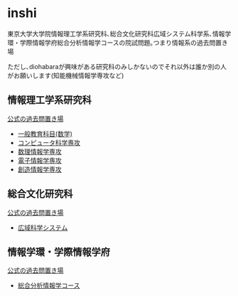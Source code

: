 # inshi

東京大学大学院情報理工学系研究科､総合文化研究科広域システム科学系､情報学環・学際情報学府総合分析情報学コースの院試問題｡つまり情報系の過去問置き場

ただし､diohabaraが興味がある研究科のみしかないのでそれ以外は誰か別の人がお願いします(知能機械情報学専攻など)

## 情報理工学系研究科

[公式の過去問置き場](https://www.i.u-tokyo.ac.jp/edu/entra/examarchive.shtml)

- [一般教育科目(数学)](./ut_math)
- [コンピュータ科学専攻](./ut_cs)
- [数理情報学専攻](./ut_suri)
- [電子情報学専攻](./ut_denjo)
- [創造情報学専攻](./ut_sozo)

## 総合文化研究科

[公式の過去問置き場](https://system.c.u-tokyo.ac.jp/p-graduate/guide.html)

- [広域科学システム](./ut_komaba)

## 情報学環・学際情報学府

[公式の過去問置き場](http://www.iii.u-tokyo.ac.jp/admissions/master-pastexams)

- [総合分析情報学コース](./ut_bunseki)
